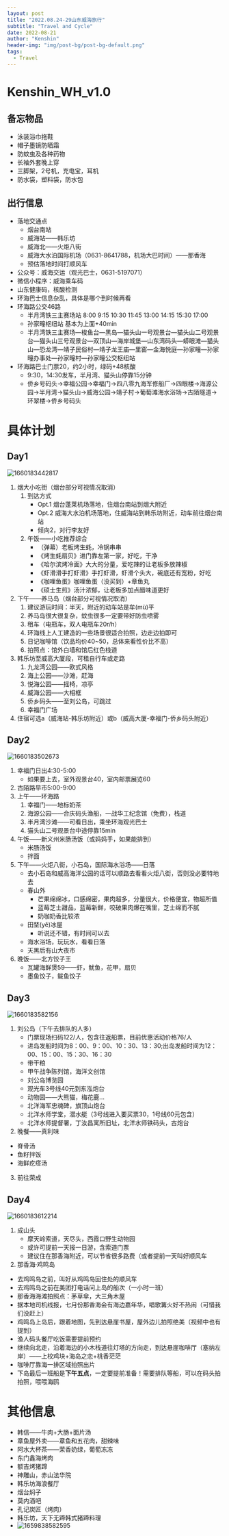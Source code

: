 ```yaml
---
layout: post
title: "2022.08.24-29山东威海旅行"
subtitle: "Travel and Cycle"
date: 2022-08-21
author: "Kenshin"
header-img: "img/post-bg/post-bg-default.png"
tags:
  - Travel
---
```


# Kenshin_WH_v1.0

## 备忘物品

- 泳装浴巾拖鞋
- 帽子墨镜防晒霜
- 防蚊虫及各种药物
- 长袖外套晚上穿
- 三脚架，2号机，充电宝，耳机
- 防水袋，塑料袋，防水包

## 出行信息

- 落地交通点
  - 烟台南站
  - 威海站——韩乐坊
  - 威海北——火炬八街
  - 威海大水泊国际机场（0631-8641788，机场大巴时间）——那香海
  - 预估落地时间打顺风车
- 公众号：威海交运（观光巴士，0631-5197071）
- 微信小程序：威海乘车码
- 山东健康码，核酸检测
- 环海巴士信息杂乱，具体是哪个到时候再看
- 环海路公交46路
  - 半月湾铁三主赛场站 8:00 9:15 10:30 11:45 13:00 14:15 15:30 17:00
  - 孙家疃枢纽站 基本为上面+40min
  - 半月湾铁三主赛场—梭鱼台—黑岛—猫头山一号观景台—猫头山二号观景台—猫头山三号观景台—双顶山—海岸城堡—山东湾码头—蟒眼滩—猫头山—恐龙湾—靖子民俗村—靖子龙王庙—里窑—金海悦庭—孙家疃—孙家疃办事处—孙家疃村—孙家疃公交枢纽站
- 环海路巴士门票20，约2小时，绿码+48核酸
  - 9:30，14:30发车，半月湾、猫头山停靠15分钟
  - 侨乡号码头→幸福公园→幸福门→四八零九海军修船厂→四眼楼→海源公园→半月湾→猫头山→威海公园→靖子村→葡萄滩海水浴场→古陌隧道→环翠楼→侨乡号码头

# 具体计划

## Day1
![1660183442817](/img/in-post/travel/2022-08-21-weihai/1660183442817.png)
1. 烟大小吃街（烟台部分可视情况取消）
   1. 到达方式
      - Opt.1 烟台蓬莱机场落地，住烟台南站到烟大附近
      - Opt.2 威海大水泊机场落地，住威海站到韩乐坊附近，动车前往烟台南站
      - 倾向2，对行李友好
   2. 午饭——小吃推荐综合
      - （弹幕）老板烤生蚝，冷锅串串
      - 《烤生蚝扇贝》进门靠左第一家，好吃，干净
      - 《哈尔滨烤冷面》大大的分量，爱吃辣的让老板多放辣椒
      - 《虾滑滑手打虾滑》手打虾滑，虾滑个头大，碗底还有宽粉，好吃
      - 《咖哩鱼蛋》咖哩鱼蛋（没买到）+章鱼丸
      - 《硕士生煎》汤汁浓郁，让老板多加点醋味道更好
2. 下午——养马岛（烟台部分可视情况取消）
   1. 建议游玩时间：半天，附近的动车站是牟(mù)平
   2. 养马岛很大很复杂，蚊虫很多一定要带好防虫喷雾
   3. 租车（电瓶车，双人电瓶车20r/h）
   4. 环海线上人工建造的一些场景很适合拍照，边走边拍即可
   5. 日记咖啡馆（饮品均价40~50，总体来看性价比不高）
   6. 拍照点：馆外白墙和馆后红色栈道
3. 韩乐坊至威高大厦段，可租自行车或走路
   1. 九龙湾公园——欧式风格
   2. 海上公园——沙滩，赶海
   3. 悦海公园——摇椅，凉亭
   4. 威海公园——大相框
   5. 侨乡码头——至刘公岛，可跳过
   6. 幸福门广场
4. 住宿可选a（威海站-韩乐坊附近）或b（威高大厦-幸福门-侨乡码头附近）

## Day2
![1660183502673](/img/in-post/travel/2022-08-21-weihai/1660183502673.png)
1. 幸福门日出4:30-5:00
   - 如果要上去，室外观景台40，室内邮票展览60
2. 古陌路早市5:00-9:00
3. 上午——环海路
   1. 幸福门——地标奶茶
   2. 海源公园——合庆码头渔船，一战华工纪念馆（免费），栈道
   3. 半月湾沙滩——可看日出，乘坐环海观光巴士
   4. 猫头山二号观景台中途停靠15min
4. 午饭——新义州米肠汤饭（或妈妈手，如果能排到）
   - 米肠汤饭
   - 拌面
5. 下午——火炬八街，小石岛，国际海水浴场——日落
   - 去小石岛和威高海洋公园的话可以顺路去看看火炬八街，否则没必要特地去
   - 春山外
     - 芒果绵绵冰，口感绵密，果肉超多，分量很大，价格便宜，物超所值
     - 蓝莓芝士甜品，蓝莓新鲜，咬破果肉爆在嘴里，芝士绵而不腻
     - 奶咖奶香比较浓
   - 田埜(yě)冰屋
     - 听说还不错，有时间可以去
   - 海水浴场，玩玩水，看看日落
   - 天黑后有山大夜市
6. 晚饭——北方饺子王
   - 瓦罐海鲜煲59——虾，鱿鱼，花甲，扇贝
   - 墨鱼饺子，鲅鱼饺子


## Day3
![1660183582156](/img/in-post/travel/2022-08-21-weihai/1660183582156.png)
1. 刘公岛（下午去排队的人多）
   - 门票现场扫码122/人，包含往返船票，目前优惠活动价格76/人
   - 进岛发船时间为8：00、9：00、10：30、13：30;出岛发船时间为12：00、15：00、15：30、16：30
   - 带干粮
   - 甲午战争陈列馆，海洋文创馆
   - 刘公岛博览园
   - 观光车3号线40元到东泓炮台
   - 动物园——大熊猫，梅花鹿...
   - 北洋海军忠魂碑，旗顶山炮台
   - 北洋水师学堂，潜水艇（3号线进入要买票30，1号线60元包含）
   - 北洋水师提督署，丁汝昌寓所旧址，北洋水师铁码头，古炮台
2. 晚餐——真利味
  - 脊骨汤
  - 鱼籽拌饭
  - 海鲜疙瘩汤
3. 前往荣成
   
## Day4
![1660183612214](/img/in-post/travel/2022-08-21-weihai/1660183612214.png)
1. 成山头
   - 摩天岭索道，天尽头，西霞口野生动物园
   - 或许可提前一天报一日游，含索道门票
   - 建议住在那香海附近，可以节省很多路费（或者提前一天叫好顺风车
2. 那香海·鸡鸣岛
  - 去鸡鸣岛之前，叫好从鸡鸣岛回住处的顺风车
  - 去鸡鸣岛之前在美团打电话问上岛的船次（一小时一班）
  - 那香海海滩拍照点：茅草傘，大三角木屋
  - 据本地司机线报，七月份那香海会有海边嘉年华，唱歌篝火好不热闹（可惜我们没赶上）
  - 鸡鸣岛上岛后，跟着地图，先到达悬崖书屋，屋外边儿拍照绝美（视频中也有提到）
  - 渔人码头餐厅吃饭需要提前预约
  - 继续向北走，沿着海边的小木栈道往灯塔的方向走，到达悬崖咖啡厅（塞纳左岸）——上校鸡块+海岛之恋+桃香茫茫
  - 咖啡厅靠海一排区域拍照出片
  - 下岛最后一班船是**下午五点**，一定要提前准备！需要排队等船，可以在码头拍拍照，喂喂海鸥




# 其他信息

- 韩信——牛肉+大肠+面片汤
- 章鱼屋外卖——章鱼和五花肉，甜辣味
- 阿水大杯茶——茉香奶绿，葡萄冻冻
- 东门鑫海烤肉
- 额吉烤猪蹄
- 神雕山，赤山法华院
- 韩乐坊海浪餐厅
- 烟台焖子
- 莫内酒吧
- 孔记炭匠（烤肉）
- 韩乐坊，天下无蹄韩式猪蹄料理
- ![1659838582595](/img/in-post/travel/2022-08-21-weihai/1659838582595.png)

